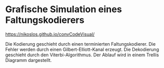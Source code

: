 # Grafische Simulation eines Faltungskodierers

https://nikoslos.github.io/convCodeVisual/

Die Kodierung geschieht durch einen terminierten Faltungskodierer.
Die Fehler werden durch einen Gilbert-Elliott-Kanal erzeugt.
Die Dekodierung geschieht durch den Viterbi-Algorithmus. 
Der Ablauf wird in einem Trellis Diagramm dargestellt.
